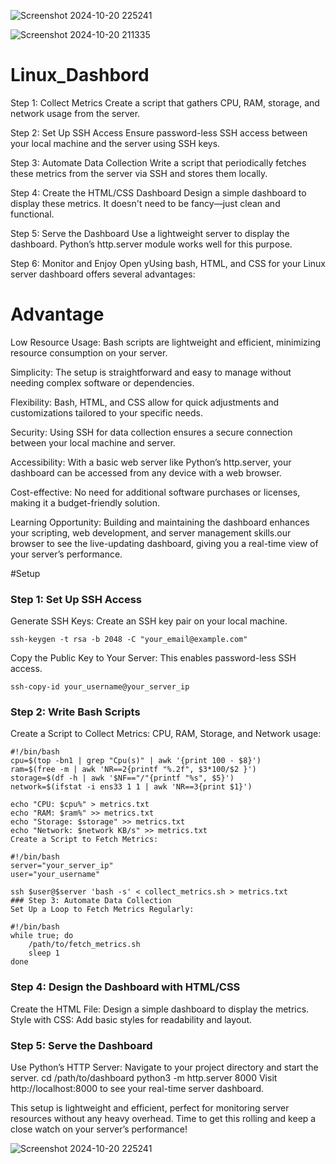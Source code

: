 
![Screenshot 2024-10-20 225241](https://github.com/user-attachments/assets/1e0d6567-5b66-40e6-8a54-fabe1ba96724)

![Screenshot 2024-10-20 211335](https://github.com/user-attachments/assets/fd10ab3c-469b-4786-be71-364466bbc589)

# Linux_Dashbord
Step 1: Collect Metrics Create a script that gathers CPU, RAM, storage, and network usage from the server.

Step 2: Set Up SSH Access Ensure password-less SSH access between your local machine and the server using SSH keys.

Step 3: Automate Data Collection Write a script that periodically fetches these metrics from the server via SSH and stores them locally.

Step 4: Create the HTML/CSS Dashboard Design a simple dashboard to display these metrics. It doesn't need to be fancy—just clean and functional.

Step 5: Serve the Dashboard Use a lightweight server to display the dashboard. Python’s http.server module works well for this purpose.

Step 6: Monitor and Enjoy Open yUsing bash, HTML, and CSS for your Linux server dashboard offers several advantages:

# Advantage 
Low Resource Usage:
Bash scripts are lightweight and efficient, minimizing resource consumption on your server.

Simplicity:
The setup is straightforward and easy to manage without needing complex software or dependencies.

Flexibility:
Bash, HTML, and CSS allow for quick adjustments and customizations tailored to your specific needs.

Security:
Using SSH for data collection ensures a secure connection between your local machine and server.

Accessibility:
With a basic web server like Python’s http.server, your dashboard can be accessed from any device with a web browser.

Cost-effective:
No need for additional software purchases or licenses, making it a budget-friendly solution.

Learning Opportunity:
Building and maintaining the dashboard enhances your scripting, web development, and server management skills.our browser to see the live-updating dashboard, giving you a real-time view of your server’s performance.

#Setup
### Step 1: Set Up SSH Access
Generate SSH Keys: Create an SSH key pair on your local machine.

```
ssh-keygen -t rsa -b 2048 -C "your_email@example.com"
```
Copy the Public Key to Your Server: This enables password-less SSH access.
```
ssh-copy-id your_username@your_server_ip
```
### Step 2: Write Bash Scripts
Create a Script to Collect Metrics:
CPU, RAM, Storage, and Network usage:
```
#!/bin/bash
cpu=$(top -bn1 | grep "Cpu(s)" | awk '{print 100 - $8}')
ram=$(free -m | awk 'NR==2{printf "%.2f", $3*100/$2 }')
storage=$(df -h | awk '$NF=="/"{printf "%s", $5}')
network=$(ifstat -i ens33 1 1 | awk 'NR==3{print $1}')

echo "CPU: $cpu%" > metrics.txt
echo "RAM: $ram%" >> metrics.txt
echo "Storage: $storage" >> metrics.txt
echo "Network: $network KB/s" >> metrics.txt
Create a Script to Fetch Metrics:
```
```
#!/bin/bash
server="your_server_ip"
user="your_username"

ssh $user@$server 'bash -s' < collect_metrics.sh > metrics.txt
### Step 3: Automate Data Collection
Set Up a Loop to Fetch Metrics Regularly:
```
```
#!/bin/bash
while true; do
    /path/to/fetch_metrics.sh
    sleep 1
done
```
### Step 4: Design the Dashboard with HTML/CSS

Create the HTML File:
Design a simple dashboard to display the metrics.
Style with CSS:
Add basic styles for readability and layout.

### Step 5: Serve the Dashboard
Use Python’s HTTP Server:
Navigate to your project directory and start the server.
cd /path/to/dashboard
python3 -m http.server 8000
Visit http://localhost:8000 to see your real-time server dashboard.

This setup is lightweight and efficient, perfect for monitoring server resources without any heavy overhead. Time to get this rolling and keep a close watch on your server’s performance!



![Screenshot 2024-10-20 225241](https://github.com/user-attachments/assets/5c8a79fc-acd7-4c1c-8498-2f18dc148965)
